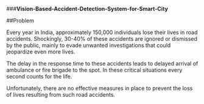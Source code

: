 ###**Vision-Based-Accident-Detection-System-for-Smart-City**

 ##Problem

Every year in India, approximately 150,000 individuals lose their lives in road accidents. Shockingly, 30-40% of these accidents are ignored or dismissed by the public, mainly to evade unwanted investigations that could jeopardize even more lives.
    
 The delay in the response time to these accidents leads to delayed arrival of ambulance or fire brigade to the spot. In these critical situations every second counts for the life.
      
Unfortunately, there are no effective measures in place to prevent the loss of lives resulting from such road accidents.

